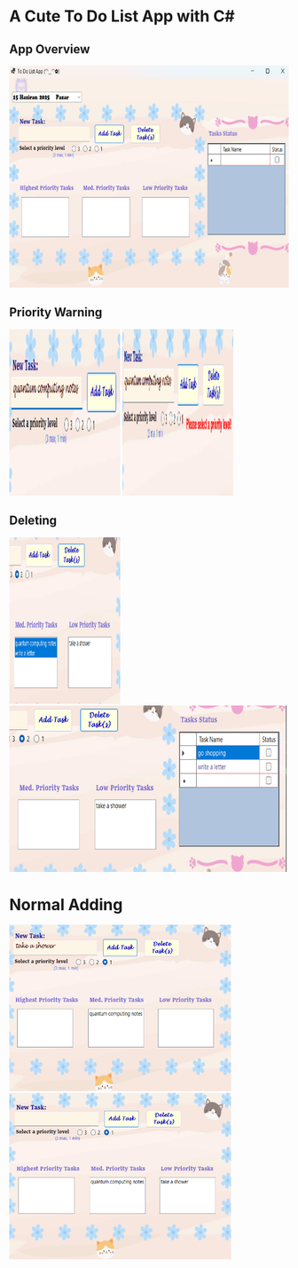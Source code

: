  # A Cute To Do List App with C#
 ## App Overview
<img src= "https://github.com/siraytarim/ToDoList_App/blob/main/general.png" width=650 height=400>

## Priority Warning
<img src= "https://github.com/siraytarim/ToDoList_App/blob/main/adding.png" width = 200  height = 300>
<img src= "https://github.com/siraytarim/ToDoList_App/blob/main/addingWarning.png" width = 200  height = 300>

## Deleting
<img src= "https://github.com/siraytarim/ToDoList_App/blob/main/deleting.png" width = 200  height = 300>
<img src= "https://github.com/siraytarim/ToDoList_App/blob/main/deleted.png" width = 500  height = 300>

# Normal Adding
<img src= "https://github.com/siraytarim/ToDoList_App/blob/main/normaladd.png" width = 400  height = 300>
<img src= "https://github.com/siraytarim/ToDoList_App/blob/main/normaladded.png" width = 400  height = 300>
